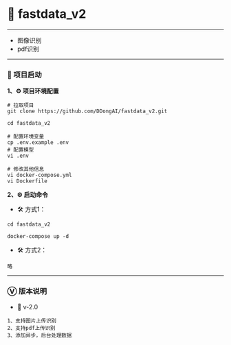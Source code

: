 # 🍉 fastdata_v2

 --- 
 - 图像识别
 - pdf识别
 ---
### 🧰 项目启动
**1、⚙ 项目环境配置**
```shell
# 拉取项目
git clone https://github.com/DDongAI/fastdata_v2.git
```
```shell
cd fastdata_v2
```
```shell
# 配置环境变量
cp .env.example .env
# 配置模型
vi .env
```
```shell
# 修改其他信息
vi docker-compose.yml
vi Dockerfile
```
**2、⚙ 启动命令**
- 🛠 方式1：
```shell
cd fastdata_v2
```
```shell
docker-compose up -d
```
- 🛠 方式2：
```angular2html
略
```
--- 
### Ⓥ 版本说明
- 🔄 v-2.0
```angular2html
1、支持图片上传识别
2、支持pdf上传识别
3、添加异步，后台处理数据
```
